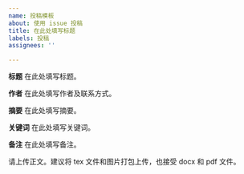 ```yaml
---
name: 投稿模板
about: 使用 issue 投稿
title: 在此处填写标题
labels: 投稿
assignees: ''

---
```


**标题**
在此处填写标题。

**作者**
在此处填写作者及联系方式。

**摘要**
在此处填写摘要。

**关键词**
在此处填写关键词。

**备注**
在此处填写备注。

请上传正文。建议将 tex 文件和图片打包上传，也接受 docx 和 pdf 文件。

